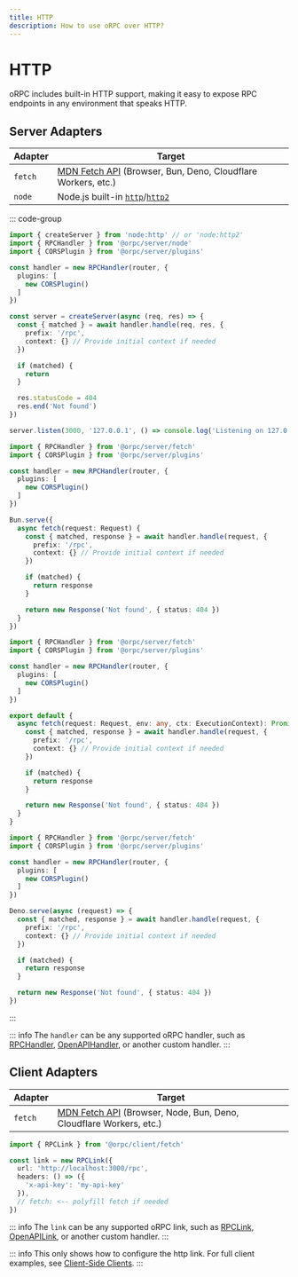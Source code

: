 ```yaml
---
title: HTTP
description: How to use oRPC over HTTP?
---
```


# HTTP

oRPC includes built-in HTTP support, making it easy to expose RPC endpoints in any environment that speaks HTTP.

## Server Adapters

| Adapter | Target                                                                                                                     |
| ------- | -------------------------------------------------------------------------------------------------------------------------- |
| `fetch` | [MDN Fetch API](https://developer.mozilla.org/en-US/docs/Web/API/Fetch_API) (Browser, Bun, Deno, Cloudflare Workers, etc.) |
| `node`  | Node.js built-in [`http`](https://nodejs.org/api/http.html)/[`http2`](https://nodejs.org/api/http2.html)                   |

::: code-group

```ts [node]
import { createServer } from 'node:http' // or 'node:http2'
import { RPCHandler } from '@orpc/server/node'
import { CORSPlugin } from '@orpc/server/plugins'

const handler = new RPCHandler(router, {
  plugins: [
    new CORSPlugin()
  ]
})

const server = createServer(async (req, res) => {
  const { matched } = await handler.handle(req, res, {
    prefix: '/rpc',
    context: {} // Provide initial context if needed
  })

  if (matched) {
    return
  }

  res.statusCode = 404
  res.end('Not found')
})

server.listen(3000, '127.0.0.1', () => console.log('Listening on 127.0.0.1:3000'))
```

```ts [bun]
import { RPCHandler } from '@orpc/server/fetch'
import { CORSPlugin } from '@orpc/server/plugins'

const handler = new RPCHandler(router, {
  plugins: [
    new CORSPlugin()
  ]
})

Bun.serve({
  async fetch(request: Request) {
    const { matched, response } = await handler.handle(request, {
      prefix: '/rpc',
      context: {} // Provide initial context if needed
    })

    if (matched) {
      return response
    }

    return new Response('Not found', { status: 404 })
  }
})
```

```ts [cloudflare]
import { RPCHandler } from '@orpc/server/fetch'
import { CORSPlugin } from '@orpc/server/plugins'

const handler = new RPCHandler(router, {
  plugins: [
    new CORSPlugin()
  ]
})

export default {
  async fetch(request: Request, env: any, ctx: ExecutionContext): Promise<Response> {
    const { matched, response } = await handler.handle(request, {
      prefix: '/rpc',
      context: {} // Provide initial context if needed
    })

    if (matched) {
      return response
    }

    return new Response('Not found', { status: 404 })
  }
}
```

```ts [deno]
import { RPCHandler } from '@orpc/server/fetch'
import { CORSPlugin } from '@orpc/server/plugins'

const handler = new RPCHandler(router, {
  plugins: [
    new CORSPlugin()
  ]
})

Deno.serve(async (request) => {
  const { matched, response } = await handler.handle(request, {
    prefix: '/rpc',
    context: {} // Provide initial context if needed
  })

  if (matched) {
    return response
  }

  return new Response('Not found', { status: 404 })
})
```

:::

::: info
The `handler` can be any supported oRPC handler, such as [RPCHandler](/docs/rpc-handler), [OpenAPIHandler](/docs/openapi/openapi-handler), or another custom handler.
:::

## Client Adapters

| Adapter | Target                                                                                                                           |
| ------- | -------------------------------------------------------------------------------------------------------------------------------- |
| `fetch` | [MDN Fetch API](https://developer.mozilla.org/en-US/docs/Web/API/Fetch_API) (Browser, Node, Bun, Deno, Cloudflare Workers, etc.) |

```ts
import { RPCLink } from '@orpc/client/fetch'

const link = new RPCLink({
  url: 'http://localhost:3000/rpc',
  headers: () => ({
    'x-api-key': 'my-api-key'
  }),
  // fetch: <-- polyfill fetch if needed
})
```

::: info
The `link` can be any supported oRPC link, such as [RPCLink](/docs/client/rpc-link), [OpenAPILink](/docs/openapi/client/openapi-link), or another custom handler.
:::

::: info
This only shows how to configure the http link. For full client examples, see [Client-Side Clients](/docs/client/client-side).
:::
